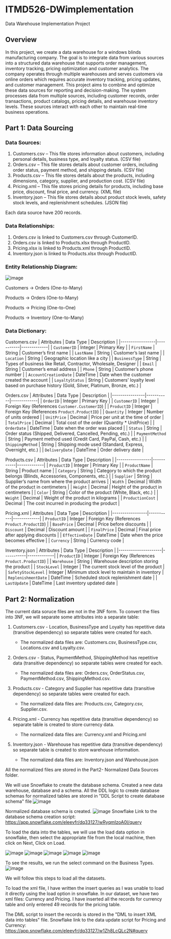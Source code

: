 # ITMD526-DWimplementation
 Data Warehouse Implementation Project
 
 ## Overview
 In this project, we create a data warehouse for a windows blinds manufacturing company. The goal is to integrate data from various sources into a structured data warehouse that supports order management, inventory tracking, pricing optimization and customer analytics. The company operates through multiple warehouses and serves customers via online orders which requires accurate inventory tracking, pricing updates, and customer management. This project aims to combine and optimize these data sources for reporting and decision-making. The system processes data from multiple sources, including customer records, order transactions, product catalogs, pricing details, and warehouse inventory levels. These sources interact with each other to maintain real-time business operations. 
 
 ## Part 1: Data Sourcing
 
 ### Data Sources: 
 1.	Customers.csv – This file stores information about customers, including personal details, business type, and loyalty status. (CSV file)
 2.	Orders.csv – This file stores details about customer orders, including order status, payment method, and shipping details. (CSV file)
 3.	Products.csv – This file stores details about the products, including dimensions, category, supplier, and production cost. (CSV file)
 4.	Pricing.xml – This file stores pricing details for products, including base price, discount, final price, and currency. (XML file) 
 5.	Inventory.json – This file stores details about product stock levels, safety stock levels, and replenishment schedules. (JSON file)
 
 Each data source have 200 records.
 
 ### Data Relationships: 
 1.	Orders.csv is linked to Customers.csv through CustomerID. 
 2.	Orders.csv is linked to Products.xlsx through ProductID. 
 3.	Pricing.xlsx is linked to Products.xml through ProductID. 
 4.	Inventory.json is linked to Products.xlsx through ProductID.
 
 ### Entity Relationship Diagram: 
 ![image](https://github.com/user-attachments/assets/a6857901-b964-402a-b2d1-932adc67fdd3)
 
 Customers -> Orders (One-to-Many)
 
 Products -> Orders (One-to-Many)
 
 Products -> Pricing (One-to-One)
 
 Products -> Inventory (One-to-Many) 
 
 ### Data Dictionary: 
 
 Customers.csv
 | Attributes      | Data Type  | Description |
 |-----------------|-----------|-------------|
 | `CustomerID`    | Integer   | Primary Key |
 | `FirstName`     | String    | Customer’s first name |
 | `LastName`      | String    | Customer’s last name |
 | `Location`      | String    | Geographic location like a city |
 | `BusinessType`  | String    | Types of business like Retail, Contractor, Wholesale, Designer |
 | `Email`         | String    | Customer’s email address |
 | `Phone`         | String    | Customer’s phone number |
 | `AccountCreationDate` | DateTime | Date when the customer created the account |
 | `LoyaltyStatus` | String    | Customers’ loyalty level based on purchase history (Gold, Silver, Platinum, Bronze, etc.) |
 
 Orders.csv
 | Attributes    | Data Type  | Description |
 |----------------|-----------|-------------|
 | `OrderID`      | Integer   | Primary Key |
 | `CustomerID`   | Integer   | Foreign Key (References `Customer.CustomerID`) |
 | `ProductID`    | Integer   | Foreign Key (References `Product.ProductID`) |
 | `Quantity`     | Integer   | Number of units ordered |
 | `UnitPrice`    | Decimal   | Price per unit at the time of order |
 | `TotalPrice`   | Decimal   | Total cost of the order (Quantity * UnitPrice) |
 | `OrderDate`    | DateTime  | Date when the order was placed |
 | `Status`       | String    | Order status (Shipped, Delivered, Cancelled, Pending, etc.) |
 | `PaymentMethod` | String   | Payment method used (Credit Card, PayPal, Cash, etc.) |
 | `ShippingMethod` | String  | Shipping mode used (Standard, Express, Overnight, etc.) |
 | `DeliveryDate` | DateTime  | Order delivery date |
 
 Products.csv
 | Attributes      | Data Type  | Description |
 |-----------------|-----------|-------------|
 | `ProductID`     | Integer   | Primary Key |
 | `ProductName`   | String    | Product name |
 | `Category`      | String    | Category to which the product belongs (Blinds, Accessories, Components, etc.) |
 | `Supplier`      | String    | Supplier’s name from where the product arrives |
 | `Width`        | Decimal   | Width of the product in centimeters |
 | `Height`       | Decimal   | Height of the product in centimeters |
 | `Color`        | String    | Color of the product (White, Black, etc.) |
 | `Weight`       | Decimal   | Weight of the product in kilograms |
 | `ProductionCost` | Decimal  | The cost incurred in producing the product |
 
 Pricing.xml
 | Attributes      | Data Type  | Description |
 |-----------------|-----------|-------------|
 | `ProductID`     | Integer   | Foreign Key (References `Product.ProductID`) |
 | `BasePrice`     | Decimal   | Price before discounts |
 | `Discount`      | Decimal   | Discount amount |
 | `FinalPrice`    | Decimal   | Final price after applying discounts |
 | `EffectiveDate` | DateTime  | Date when the price becomes effective |
 | `Currency`      | String    | Currency code |
 
 Inventory.json
 | Attributes         | Data Type  | Description |
 |---------------------|-----------|-------------|
 | `ProductID`        | Integer   | Foreign Key (References `Product.ProductID`) |
 | `Warehouse`        | String    | Warehouse description storing the product |
 | `StockLevel`       | Integer   | The current stock level of the product |
 | `SafetyStockLevel` | Integer   | Minimum stock level to maintain in inventory |
 | `ReplenishmentDate` | DateTime  | Scheduled stock replenishment date |
 | `LastUpdate`       | DateTime  | Last inventory updated date |


 ## Part 2: Normalization


  The current data soruce files are not in the 3NF form. To convert the files into 3NF, we will separate some attributes into a separate table: 
  1. Customers.csv - Location, BusinessType and Loyalty has repetitive data (transitive dependency) so separate tables were created for each.
      - The normalized data files are: Customers.csv, BusinessType.csv, Locations.csv and Loyalty.csv.
        
  2. Orders.csv - Status, PaymentMethod, ShippingMethod has repetitive data (transitive dependency) so separate tables were created for each.
      - The normalized data files are: Orders.csv, OrderStatus.csv, PaymentMethod.csv, ShippingMethod.csv.
        
  3. Products.csv - Category and Supplier has repetitive data (transitive dependency) so separate tables were created for each.
      - The normalized data files are: Products.csv, Category.csv, Supplier.csv.
    
  4. Pricing.xml - Currency has repetitive data (transitive dependency) so separate table is created to store currency data.
      - The normalized data files are: Currency.xml and Pricing.xml
        
  5. Inventory.json - Warehouse has repetitive data (transitive dependency) so separate table is created to store warehouse information.
      - The normalized data files are: Inventory.json and Warehouse.json
    
  All the normalized files are stored in the Part2- Normalized Data Sources folder. 

  We will use Snowflake to create the database schema. 
  Created a new data warehouse, database and a schema. All the DDL logic to create database schemas for normalized tables are stored in "DDL Script to create database schema" file
  ![image](https://github.com/user-attachments/assets/de4fc6b7-2415-404f-9c32-26bd74452a30)

  Normalized database schema is created. 
  ![image](https://github.com/user-attachments/assets/6153f7e5-462d-4837-b335-15b07056a882)
  Snowflake Link to the database schema creation script: https://app.snowflake.com/eleevfr/dq33127/wRyqmIzoA0l/query
  
  To load the data into the tables, we will use the load data option in snowflake, then select the appropriate file from the local machine, then click on Next, Click on Load.

  
  ![image](https://github.com/user-attachments/assets/e8607b5a-0952-402e-8979-b474ed20275d)
  ![image](https://github.com/user-attachments/assets/b1c9f1d2-87d2-4402-b534-39a783570827)
  ![image](https://github.com/user-attachments/assets/3039a172-3cee-481e-8464-4af59e518602)
  ![image](https://github.com/user-attachments/assets/c97e56de-7708-48f8-a94b-0fef532c8c6a)
  ![image](https://github.com/user-attachments/assets/64ee37e0-60ce-4e4f-8833-bdb5f76382c0)

To see the results, we run the select command on the Business Types. 
![image](https://github.com/user-attachments/assets/8967c911-13d6-4599-8bc0-17a246ee309e)

We will follow this steps to load all the datasets. 

To load the xml file, I have written the insert queries as I was unable to load it directly using the load option in snowflake. In our dataset, we have two xml files: Currency and Pricing. I have inserted all the records for currency table and only entered 49 records for the pricing table. 

The DML script to insert the records is stored in the "DML to insert XML data into tables" file. 
Snowflake link to the data update script for Pricing and Currency: https://app.snowflake.com/eleevfr/dq33127/w1Zh8LcQLc2N#query








  
   


